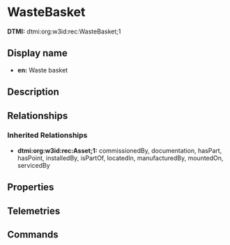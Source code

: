 # WasteBasket
**DTMI:** dtmi:org:w3id:rec:WasteBasket;1
## Display name
- **en:** Waste basket
## Description
## Relationships
### Inherited Relationships
* **dtmi:org:w3id:rec:Asset;1:** commissionedBy, documentation, hasPart, hasPoint, installedBy, isPartOf, locatedIn, manufacturedBy, mountedOn, servicedBy
## Properties
## Telemetries
## Commands
